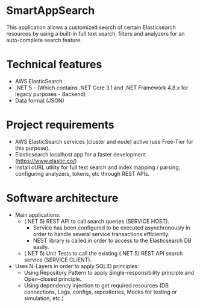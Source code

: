 # SmartAppSearch
This application allows a customized search of certain Elasticsearch resources by using a built-in full text search, filters and analyzers for an auto-complete search feature.

# Technical features
- AWS ElasticSearch
- .NET 5 - (Which contains .NET Core 3.1 and .NET Framework 4.8.x for legacy purposes - Backend)
- Data format (JSON)

# Project requirements
- AWS ElasticSearch services (cluster and node) active (use Free-Tier for this purpose).
- Elasticsearch localhost app for a faster development (https://www.elastic.co/)
- Install cURL utility for full text search and index mapping / parsing, configuring analyzers, tokens, etc through REST APIs. 

# Software architecture
- Main applications: 
    - (.NET 5) REST API to call search queries (SERVICE HOST).
        - Service has been configured to be executed asynchronously in order to handle several service transactions efficiently. 
        - NEST library is called in order to access to the Elasticsearch DB easily.
    - (.NET 5) Unit Tests to call the existing (.NET 5) REST API search service (SERVICE CLIENT).
- Uses N-Layers in order to apply SOLID principles:
    - Using Repository Pattern to apply Single-responsibility principle and Open–closed principle.
    - Using dependency injection to get required resources (DB connections, Logs, configs, repositories, Mocks for testing or simulation, etc.)



